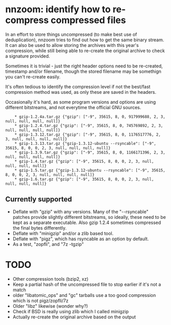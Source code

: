 nnzoom: identify how to re-compress compressed files
====================================================

In an effort to store things uncompressed (to make best use of deduplication),
nnzoom tries to find out how to get the same binary stream.  It can also be
used to allow storing the archives with this year's compression, while still
being able to re-create the original archive to check a signature provided.

Sometimes it is trivial - just the right header options need to be re-created,
timestamp and/or filename, though the stored filename may be somethign you
can't re-create easily.

It's often tedious to identify the compression level if not the best/fast
compression method was used, as only these are saved in the headers.

Occasionally it's hard, as some program versions and options are using
different bitstreams, and not everytime the official GNU sources.

        * gzip-1.2.4a.tar.gz {"gzip": ["-9", 35615, 8, 0, 917999688, 2, 3, null, null, null, null]}
        * gzip-1.2.4.tar.gz {"gzip": ["-9", 35615, 8, 0, 745769892, 2, 3, null, null, null, null]}
        * gzip-1.3.12.tar.gz {"gzip": ["-9", 35615, 8, 0, 1176517776, 2, 3, null, null, null, null]}
        * gzip-1.3.13.tar.gz {"gzip-1.3.12-ubuntu --rsyncable": ["-9", 35615, 8, 0, 0, 2, 3, null, null, null, null]}
        * gzip-1.3.9.tar.gz {"gzip": ["-9", 35615, 8, 0, 1166171396, 2, 3, null, null, null, null]}
        * gzip-1.4.tar.gz {"gzip": ["-9", 35615, 8, 0, 0, 2, 3, null, null, null, null]}
        * gzip-1.5.tar.gz {"gzip-1.3.12-ubuntu --rsyncable": ["-9", 35615, 8, 0, 0, 2, 3, null, null, null, null]}
        * gzip-1.6.tar.gz {"gzip": ["-9", 35615, 8, 0, 0, 2, 3, null, null, null, null]}

Currently supported
-------------------

- Deflate with "gzip" with any versions.  Many of the "--rsyncable" patches
  provide slightly different bitstreams, so ideally, these need to be kept as a
  separate executable.  Also gzip 1.2.4 sometimes compressed the final bytes
  differently.
- Deflate with "minigzip" and/or a zlib based tool.
- Deflate with "pigz", which has rsyncable as an option by default.
- As a test, "zopfli", and "7z -tgzip"

TODO
====

- Other compression tools (bzip2, xz)
- Keep a partial hash of the uncompressed file to stop earlier if it's not a match
- older "libatomic_ops" and "gc" tarballs use a too good compression which is not pigz/zopfli/7z
- Older "libz" likewise (wonder why?)
- Check if BSD is really using zlib which I called minigzip
- Actually re-create the original archive based on the output
